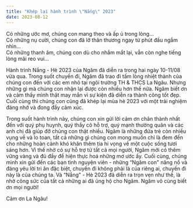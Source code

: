 ```yaml
---
title: "Khép lại hành trình \"Nắng\" 2023"
date: 2023-08-12
---
```


Có những ước mơ, chúng con mang theo và ấp ủ trong lòng...  
Có những nụ cười, chúng con đã lỡ thân thương ngay từ phút đầu ngắm nhìn...  
Có những thanh âm, chúng con dù cho nhắm mắt lại, vẫn còn nghe tiếng lòng mãi reo vui...  

Hành trình Nắng - Hè 2023 của Ngăm đã diễn ra trong hai ngày 10-11/08 vừa qua. Trong suốt chuyến đi, Ngăm đã trao đi tấm lòng nhiệt thành của chúng con đến với các em nhỏ tại ngôi trường TH & THCS La Ngâu. Nhưng những gì mà chúng con nhận lại được còn nhiều hơn thế nữa. Ngăm biết ơn và cảm thấy mình thật may mắn vì sự kiện đã diễn ra thành công tốt đẹp. Cuối cùng thì chúng con cũng đã khép lại mùa hè 2023 với một trải nghiệm đáng nhớ và đong đầy cảm xúc.

Trong suốt hành trình này, chúng con xin gửi lời cảm ơn chân thành nhất đến với quý phụ huynh, quý thầy cô hỗ trợ, quý mạnh thường quân và các anh chị đã giúp đỡ chúng con thật nhiều. Ngăm là những đứa trẻ còn nhiều vụng về và lo toan, tất cả những gì chúng con mong muốn chỉ là đem đến cho những hoàn cảnh khó khăn thêm tia hi vọng về một cuộc sống tươi sáng hơn. Vì thế nhờ có sự hỗ trợ từ tất cả mọi người, Ngăm mới có thêm vững vàng và đủ đầy để hiện thực hoá những mơ ước ấy. Cuối cùng, chúng mình xin gửi đến các bạn tình nguyện viên - những “Ngăm con" năng nổ và đáng yêu lời tri ân đặc biệt, chuyến đi không phải là của riêng ai, chuyến đi này là của chúng ta. Và “Nắng" - Hè 2023 đã diễn ra trọn vẹn như thế, là nhờ công sức của tất cả những ai đã ủng hộ cho Ngăm. Ngăm vô cùng biết ơn mọi người!

Cảm ơn La Ngâu!

